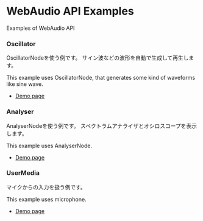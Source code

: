 WebAudio API Examples
=====================

Examples of WebAudio API


### Oscillator

OscillatorNodeを使う例です。
サイン波などの波形を自動で生成して再生します。

This example uses OscillatorNode, that generates some kind of waveforms like sine wave.

* [Demo page](http://funayoi.github.io/WebAudio/oscillator.html)

### Analyser

AnalyserNodeを使う例です。
スペクトラムアナライザとオシロスコープを表示します。

This example uses AnalyserNode.

* [Demo page](http://funayoi.github.io/WebAudio/analyser.html)

### UserMedia

マイクからの入力を扱う例です。

This example uses microphone.

* [Demo page](http://funayoi.github.io/WebAudio/usermedia.html)

